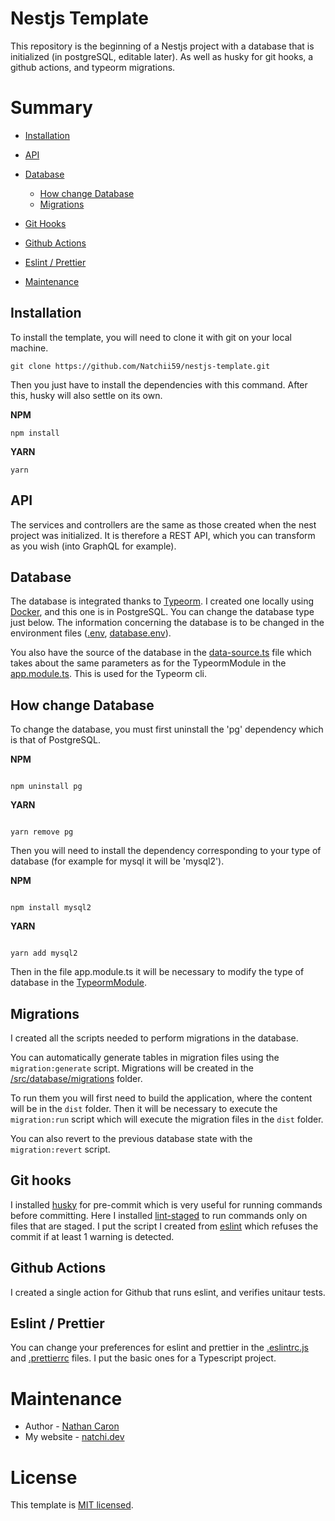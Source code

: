 # Nestjs Template

This repository is the beginning of a Nestjs project with a database that is initialized (in postgreSQL, editable later). As well as husky for git hooks, a github actions, and typeorm migrations.

# Summary

- [Installation](#installation)
- [API](#api)
- [Database](#database)
  - [How change Database](#how-change-database)
  - [Migrations](#migrations)
- [Git Hooks](#git-hooks)
- [Github Actions](#github-actions)
- [Eslint / Prettier](#eslint--prettier)

- [Maintenance](#maintenance)

## Installation

To install the template, you will need to clone it with git on your local machine.

```
git clone https://github.com/Natchii59/nestjs-template.git
```

Then you just have to install the dependencies with this command.
After this, husky will also settle on its own.

**NPM**

```
npm install
```

**YARN**

```
yarn
```

## API

The services and controllers are the same as those created when the nest project was initialized.
It is therefore a REST API, which you can transform as you wish (into GraphQL for example).

## Database

The database is integrated thanks to [Typeorm](https://typeorm.io). I created one locally using [Docker](https://www.docker.com), and this one is in PostgreSQL. You can change the database type just below. The information concerning the database is to be changed in the environment files ([.env](/.env), [database.env](database.env)).

You also have the source of the database in the [data-source.ts](/src/database/data-source.ts) file which takes about the same parameters as for the TypeormModule in the [app.module.ts](/src/app.module.ts). This is used for the Typeorm cli.

## How change Database

To change the database, you must first uninstall the 'pg' dependency which is that of PostgreSQL.

**NPM**

```

npm uninstall pg

```

**YARN**

```

yarn remove pg

```

Then you will need to install the dependency corresponding to your type of database (for example for mysql it will be 'mysql2').

**NPM**

```

npm install mysql2

```

**YARN**

```

yarn add mysql2

```

Then in the file app.module.ts it will be necessary to modify the type of database in the [TypeormModule](/src/app.module.ts#L18).

## Migrations

I created all the scripts needed to perform migrations in the database.

You can automatically generate tables in migration files using the `migration:generate` script. Migrations will be created in the [/src/database/migrations](/src/database/migrations) folder.

To run them you will first need to build the application, where the content will be in the `dist` folder. Then it will be necessary to execute the `migration:run` script which will execute the migration files in the `dist` folder.

You can also revert to the previous database state with the `migration:revert` script.

## Git hooks

I installed [husky](https://typicode.github.io/husky) for pre-commit which is very useful for running commands before committing.
Here I installed [lint-staged](https://github.com/okonet/lint-staged) to run commands only on files that are staged. I put the script I created from [eslint](https://eslint.org) which refuses the commit if at least 1 warning is detected.

## Github Actions

I created a single action for Github that runs eslint, and verifies unitaur tests.

## Eslint / Prettier

You can change your preferences for eslint and prettier in the [.eslintrc.js](/.eslintrc.js) and [.prettierrc](.prettierrc) files. I put the basic ones for a Typescript project.

# Maintenance

- Author - [Nathan Caron](mailto:caron.nathan@hotmail.com)
- My website - [natchi.dev](https://natchi.dev)

# License

This template is [MIT licensed](/LICENSE).
